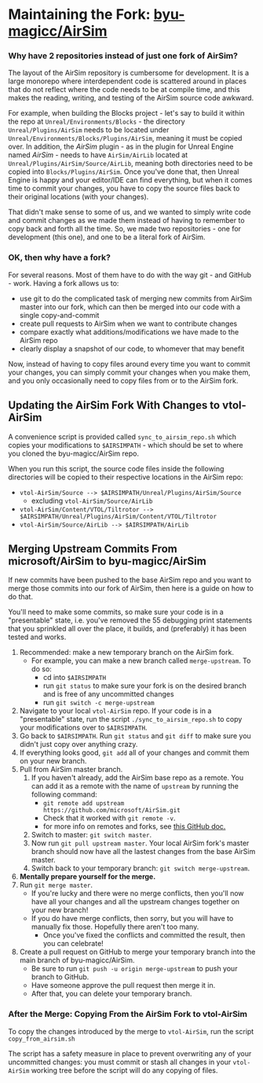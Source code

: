 # Maintaining the Fork: [byu-magicc/AirSim](https://github.com/byu-magicc/AirSim)

### Why have 2 repositories instead of just one fork of AirSim?
The layout of the AirSim repository is cumbersome for development. It is a large monorepo where interdependent code is scattered around in places that do not reflect where the code needs to be at compile time, and this makes the reading, writing, and testing of the AirSim source code awkward.

For example, when building the Blocks project - let's say to build it within the repo at `Unreal/Environments/Blocks` - the directory `Unreal/Plugins/AirSim` needs to be located under `Unreal/Environments/Blocks/Plugins/AirSim`, meaning it must be copied over. In addition, the *AirSim* plugin - as in the plugin for Unreal Engine named *AirSim* - needs to have `AirSim/AirLib` located at `Unreal/Plugins/AirSim/Source/AirLib`, meaning both directories need to be copied into `Blocks/Plugins/AirSim`. Once you've done that, then Unreal Engine is happy and your editor/IDE can find everything, but when it comes time to commit your changes, you have to copy the source files back to their original locations (with your changes). 

That didn't make sense to some of us, and we wanted to simply write code and commit changes as we made them instead of having to remember to copy back and forth all the time. So, we made two repositories - one for development (this one), and one to be a literal fork of AirSim.

### OK, then why have a fork? 
For several reasons. Most of them have to do with the way git - and GitHub - work. Having a fork allows us to:

- use git to do the complicated task of merging new commits from AirSim master into our fork, which can then be merged into our code with a single copy-and-commit 
- create pull requests to AirSim when we want to contribute changes
- compare exactly what additions/modifications we have made to the AirSim repo
- clearly display a snapshot of our code, to whomever that may benefit

Now, instead of having to copy files around every time you want to commit your changes, you can simply commit your changes when you make them, and you only occasionally need to copy files from or to the AirSim fork.

## Updating the AirSim Fork With Changes to vtol-AirSim
A convenience script is provided called `sync_to_airsim_repo.sh` which copies your modifications to `$AIRSIMPATH` - which should be set to where you cloned the byu-magicc/AirSim repo. 

When you run this script, the source code files inside the following directories will be copied to their respective locations in the AirSim repo:
- `vtol-AirSim/Source --> $AIRSIMPATH/Unreal/Plugins/AirSim/Source` 
   - excluding `vtol-AirSim/Source/AirLib`
- `vtol-AirSim/Content/VTOL/Tiltrotor --> $AIRSIMPATH/Unreal/Plugins/AirSim/Content/VTOL/Tiltrotor` 
- `vtol-AirSim/Source/AirLib --> $AIRSIMPATH/AirLib`

## Merging Upstream Commits From microsoft/AirSim to byu-magicc/AirSim
If new commits have been pushed to the base AirSim repo and you want to merge those commits into our fork of AirSim, then here is a guide on how to do that.

You'll need to make some commits, so make sure your code is in a "presentable" state, i.e. you've removed the 55 debugging print statements that you sprinkled all over the place, it builds, and (preferably) it has been tested and works.
1. Recommended: make a new temporary branch on the AirSim fork. 
   - For example, you can make a new branch called `merge-upstream`. To do so:
      - cd into `$AIRSIMPATH`
      - run `git status` to make sure your fork is on the desired branch and is free of any uncommitted changes
      - run `git switch -c merge-upstream`
1. Navigate to your local `vtol-AirSim` repo. If your code is in a "presentable" state, run the script `./sync_to_airsim_repo.sh` to copy your modifications over to `$AIRSIMPATH`.
1. Go back to `$AIRSIMPATH`. Run `git status` and `git diff` to make sure you didn't just copy over anything crazy.
1. If everything looks good, `git add` all of your changes and commit them on your new branch.
1. Pull from AirSim master branch.
   1. If you haven't already, add the AirSim base repo as a remote. You can add it as a remote with the name of `upstream` by running the following command:
      - `git remote add upstream https://github.com/microsoft/AirSim.git`
      - Check that it worked with `git remote -v`.
      - for more info on remotes and forks, see [this GitHub doc.](https://docs.github.com/en/github/collaborating-with-issues-and-pull-requests/configuring-a-remote-for-a-fork)
   1. Switch to master: `git switch master`.
   1. Now run `git pull upstream master`. Your local AirSim fork's master branch should now have all the lastest changes from the base AirSim master.
   1. Switch back to your temporary branch: `git switch merge-upstream`.
1. **Mentally prepare yourself for the merge.**
1. Run `git merge master`.
   - If you're lucky and there were no merge conflicts, then you'll now have all your changes and all the upstream changes together on your new branch!
   - If you do have merge conflicts, then sorry, but you will have to manually fix those. Hopefully there aren't too many.
      - Once you've fixed the conflicts and committed the result, then you can celebrate!
1. Create a pull request on GitHub to merge your temporary branch into the main branch of byu-magicc/AirSim.
   - Be sure to run `git push -u origin merge-upstream` to push your branch to GitHub.
   - Have someone approve the pull request then merge it in. 
   - After that, you can delete your temporary branch. 

### After the Merge: Copying From the AirSim Fork to vtol-AirSim
To copy the changes introduced by the merge to `vtol-AirSim`, run the script `copy_from_airsim.sh`

The script has a safety measure in place to prevent overwriting any of your uncommitted changes: you must commit or stash all changes in your `vtol-AirSim` working tree before the script will do any copying of files.
